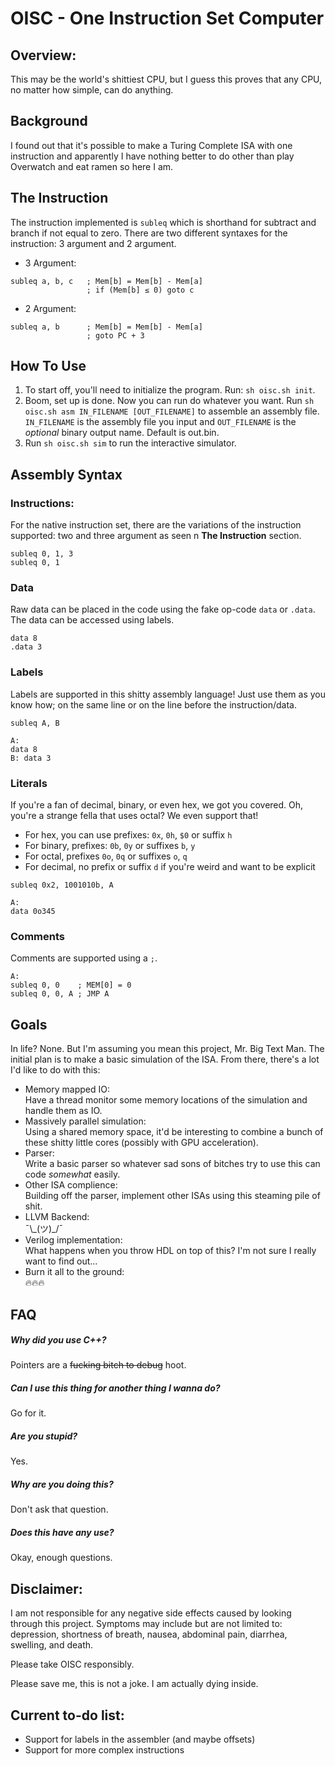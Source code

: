 # OISC - One Instruction Set Computer

## Overview:
This may be the world's shittiest CPU, but I guess this proves that any CPU, no matter how simple, can do anything.

## Background
I found out that it's possible to make a Turing Complete ISA with one instruction and apparently I have nothing better to do other than play Overwatch and eat ramen so here I am.

## The Instruction
The instruction implemented is `subleq` which is shorthand for subtract and branch if not equal to zero. There are two different syntaxes for the instruction: 3 argument and 2 argument.
* 3 Argument:
```assembly
subleq a, b, c   ; Mem[b] = Mem[b] - Mem[a]
                 ; if (Mem[b] ≤ 0) goto c
```
* 2 Argument:
```assembly
subleq a, b      ; Mem[b] = Mem[b] - Mem[a]
                 ; goto PC + 3
```

## How To Use
1. To start off, you'll need to initialize the program. Run: `sh oisc.sh init`.
2. Boom, set up is done. Now you can run do whatever you want. Run `sh oisc.sh asm IN_FILENAME [OUT_FILENAME]` to assemble an assembly file. `IN_FILENAME` is the assembly file you input and `OUT_FILENAME` is the _optional_ binary output name. Default is out.bin.
3. Run `sh oisc.sh sim` to run the interactive simulator.

## Assembly Syntax
### Instructions:
  For the native instruction set, there are the variations of the instruction supported: two and three argument as seen n **The Instruction** section.  
  
```assembly
subleq 0, 1, 3
subleq 0, 1
```

### Data
  Raw data can be placed in the code using the fake op-code `data` or `.data`. The data can be accessed using labels.

```assembly
data 8
.data 3
```

### Labels
  Labels are supported in this shitty assembly language! Just use them as you know how; on the same line or on the line before the instruction/data.

```assembly
subleq A, B

A:
data 8
B: data 3
```

### Literals
  If you're a fan of decimal, binary, or even hex, we got you covered. Oh, you're a strange fella that uses octal? We even support that!  
  * For hex, you can use prefixes: `0x`, `0h`, `$0` or suffix `h`
  * For binary, prefixes: `0b`, `0y` or suffixes `b`, `y`
  * For octal, prefixes `0o`, `0q` or suffixes `o`, `q`
  * For decimal, no prefix or suffix `d` if you're weird and want to be explicit

```assembly
subleq 0x2, 1001010b, A

A:
data 0o345
```

### Comments
  Comments are supported using a `;`.  

```assembly
A:
subleq 0, 0    ; MEM[0] = 0
subleq 0, 0, A ; JMP A
```


## Goals
In life? None. But I'm assuming you mean this project, Mr. Big Text Man.
The initial plan is to make a basic simulation of the ISA. From there, there's a lot I'd like to do with this:
* Memory mapped IO:  
    Have a thread monitor some memory locations of the simulation and handle them as IO.
* Massively parallel simulation:  
    Using a shared memory space, it'd be interesting to combine a bunch of these shitty little cores (possibly with GPU acceleration).
* Parser:  
    Write a basic parser so whatever sad sons of bitches try to use this can code _somewhat_ easily.
* Other ISA complience:  
    Building off the parser, implement other ISAs using this steaming pile of shit.
* LLVM Backend:  
    ¯\\\_(ツ)\_/¯
* Verilog implementation:  
    What happens when you throw HDL on top of this? I'm not sure I really want to find out...
* Burn it all to the ground:  
    :fire::fire::fire:

## FAQ
##### Why did you use C++?
Pointers are a ~~fucking bitch to debug~~ hoot.
##### Can I use this thing for another thing I wanna do?
Go for it.
##### Are you stupid?
Yes.
##### Why are you doing this?
Don't ask that question.
##### Does this have any use?
Okay, enough questions.


## Disclaimer:
I am not responsible for any negative side effects caused by looking through this project.
Symptoms may include but are not limited to: depression, shortness of breath, nausea, abdominal pain, diarrhea, swelling, and death.  

Please take OISC responsibly.

Please save me, this is not a joke. I am actually dying inside.

## Current to-do list:
* Support for labels in the assembler (and maybe offsets)
* Support for more complex instructions
